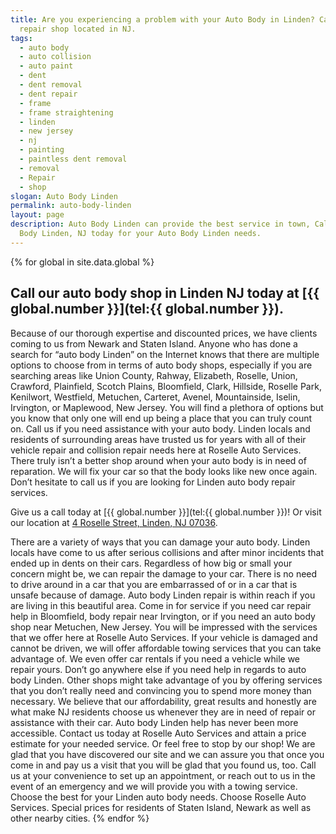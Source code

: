 ```yaml
---
title: Are you experiencing a problem with your Auto Body in Linden? Call our
  repair shop located in NJ.
tags:
  - auto body
  - auto collision
  - auto paint
  - dent
  - dent removal
  - dent repair
  - frame
  - frame straightening
  - linden
  - new jersey
  - nj
  - painting
  - paintless dent removal
  - removal
  - Repair
  - shop
slogan: Auto Body Linden
permalink: auto-body-linden
layout: page
description: Auto Body Linden can provide the best service in town, Call Auto
  Body Linden, NJ today for your Auto Body Linden needs.
---
```



{% for global in site.data.global %}
## Call our auto body shop in Linden NJ today at [{{ global.number }}](tel:{{ global.number }}).
Because of our thorough expertise and discounted prices, we have clients coming to us from Newark and Staten Island. Anyone who has done a search for “auto body Linden” on the Internet knows that there are multiple options to choose from in terms of auto body shops, especially if you are searching areas like Union County, Rahway, Elizabeth, Roselle, Union, Crawford, Plainfield, Scotch Plains, Bloomfield, Clark, Hillside, Roselle Park, Kenilwort, Westfield, Metuchen, Carteret, Avenel, Mountainside, Iselin, Irvington, or Maplewood, New Jersey. You will find a plethora of options but you know that only one will end up being a place that you can truly count on. Call us if you need assistance with your auto body. Linden locals and residents of surrounding areas have trusted us for years with all of their vehicle repair and collision repair needs here at Roselle Auto Services. There truly isn’t a better shop around when your auto body is in need of reparation. We will fix your car so that the body looks like new once again. Don’t hesitate to call us if you are looking for Linden auto body repair services.


Give us a call today at [{{ global.number }}](tel:{{ global.number }})! Or visit our location at [4 Roselle Street, Linden, NJ 07036](https://www.google.com/maps/place/Roselle+Auto+Services+Inc+-+Linden,+NJ/@40.635433,-74.246247,17z/data=!4m7!1m4!3m3!1s0x89c3b2e1928866e5:0xe440b805db07d78e!2sRoselle+Auto+Services+Inc+-+Linden,+NJ!3b1!3m1!1s0x89c3b2e1928866e5:0xe440b805db07d78e).


There are a variety of ways that you can damage your auto body. Linden locals have come to us after serious collisions and after minor incidents that ended up in dents on their cars. Regardless of how big or small your concern might be, we can repair the damage to your car. There is no need to drive around in a car that you are embarrassed of or in a car that is unsafe because of damage. Auto body Linden repair is within reach if you are living in this beautiful area. Come in for service if you need car repair help in Bloomfield, body repair near Irvington, or if you need an auto body shop near Metuchen, New Jersey. You will be impressed with the services that we offer here at Roselle Auto Services. If your vehicle is damaged and cannot be driven, we will offer affordable towing services that you can take advantage of. We even offer car rentals if you need a vehicle while we repair yours. Don’t go anywhere else if you need help in regards to auto body Linden. Other shops might take advantage of you by offering services that you don’t really need and convincing you to spend more money than necessary. We believe that our affordability, great results and honestly are what make NJ residents choose us whenever they are in need of repair or assistance with their car. Auto body Linden help has never been more accessible. Contact us today at Roselle Auto Services and attain a price estimate for your needed service. Or feel free to stop by our shop! We are glad that you have discovered our site and we can assure you that once you come in and pay us a visit that you will be glad that you found us, too. Call us at your convenience to set up an appointment, or reach out to us in the event of an emergency and we will provide you with a towing service. Choose the best for your Linden auto body needs. Choose Roselle Auto Services. Special prices for residents of Staten Island, Newark as well as other nearby cities.
{% endfor %}
